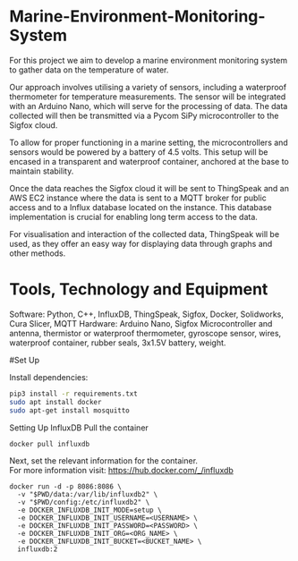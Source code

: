 # Marine-Environment-Monitoring-System

For this project we aim to develop a marine environment monitoring system to gather data on the temperature of water.

Our approach involves utilising a variety of sensors, including a waterproof thermometer for temperature measurements. The sensor will be integrated with an Arduino Nano, which will serve for the processing of data. The data collected will then be transmitted via a Pycom SiPy microcontroller to the Sigfox cloud.

To allow for proper functioning in a marine setting, the microcontrollers and sensors would be powered by a battery of 4.5 volts. This setup will be encased in a transparent and waterproof container, anchored at the base to maintain stability. 

Once the data reaches the Sigfox cloud it will be sent to ThingSpeak and an AWS EC2 instance where the data is sent to a MQTT broker for public access and to a Influx database located on the instance. This database implementation is crucial for enabling long term access to the data.

For visualisation and interaction of the collected data, ThingSpeak will be used, as they offer an easy way for displaying data through graphs and other methods. 

# Tools, Technology and Equipment
Software:
Python, C++, InfluxDB, ThingSpeak, Sigfox, Docker, Solidworks, Cura Slicer, MQTT
Hardware:
Arduino Nano, Sigfox Microcontroller and antenna, thermistor or waterproof thermometer, gyroscope sensor, wires, waterproof container, rubber seals, 3x1.5V battery, weight.

#Set Up

Install dependencies:
```bash
pip3 install -r requirements.txt
sudo apt install docker
sudo apt-get install mosquitto
```

Setting Up InfluxDB
Pull the container
```
docker pull influxdb
```
Next, set the relevant information for the container.\
For more information visit: https://hub.docker.com/_/influxdb
```
docker run -d -p 8086:8086 \
  -v "$PWD/data:/var/lib/influxdb2" \
  -v "$PWD/config:/etc/influxdb2" \
  -e DOCKER_INFLUXDB_INIT_MODE=setup \
  -e DOCKER_INFLUXDB_INIT_USERNAME=<USERNAME> \
  -e DOCKER_INFLUXDB_INIT_PASSWORD=<PASSWORD> \
  -e DOCKER_INFLUXDB_INIT_ORG=<ORG_NAME> \
  -e DOCKER_INFLUXDB_INIT_BUCKET=<BUCKET_NAME> \
  influxdb:2
```

